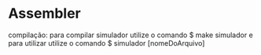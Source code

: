 # Assembler

compilação:
	para compilar simulador utilize o comando $ make simulador 
	e para utilizar utilize o comando $ simulador [nomeDoArquivo]
	

